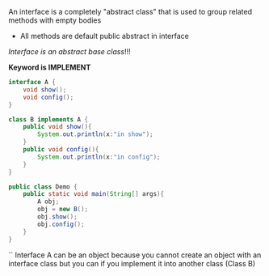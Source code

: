 An interface is a completely "abstract class" that is used  to group related methods with empty bodies
- All methods are default public abstract in interface

*Interface is an abstract base class*!!!

**Keyword is IMPLEMENT**

```java
interface A {
	void show();
	void config();
}

class B implements A {
	public void show(){
		System.out.println(x:"in show");
	}
	public void config(){
		System.out.println(x:"in config");
	}
}

public class Demo {
	public static void main(String[] args){
		A obj;
		obj = new B();
		obj.show();
		obj.config();
	}
}
```
``
Interface A can be an object because you cannot create an object with an interface class but you can if you implement it into another class (Class B)
 

